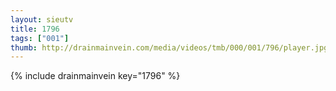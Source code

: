 ```yaml
--- 
layout: sieutv
title: 1796
tags: ["001"]
thumb: http://drainmainvein.com/media/videos/tmb/000/001/796/player.jpg
---
```

{% include drainmainvein key="1796" %} 

